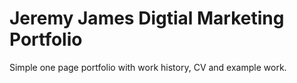 # Jeremy James Digtial Marketing Portfolio

Simple one page portfolio with work history, CV and example work. 